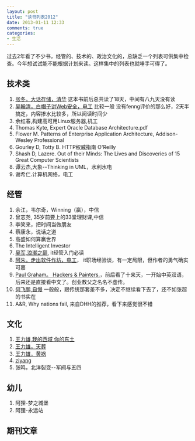 ```yaml
---
layout: post
title: "读书列表2012"
date: 2013-01-11 12:33
comments: true
categories: 
- 生活
---
```


过去2年看了不少书，经管的、技术的、政治文化的，总缺乏一个列表可供集中检查。今年想试试能不能根据计划来读。这样集中的列表也就唾手可得了。  

## 技术类

1. [张冬，大话存储，清华](/blog/2013/01/08/da-hua-cun-chu/) 这本书前后总共读了18天，中间有八九天没有读
2. [吴翰清，白帽子讲Web安全，电工](/blog/2013/01/26/bai-mao-zi-web/) 比较一般 没有fenng评价的那么好，2天半搞定，内容掺水比较多，所以阅读时间少
3. 余红春,构建高可用Linux服务器,机工
1. Thomas Kyte, Expert Oracle Database Architecture.pdf
1. Flower M. Patterns of Enterprise Application Architecture, Addison-Wesley Professional
1. Gourley D, Totty B. HTTP权威指南 O'Reilly
1. Shash D, Lazere. Out of their Minds: The Lives and Discoveries of 15 Great Computer Scientists
1. 谭云杰,大象--Thinking in UML，水利水电
1. 谢希仁.计算机网络，电工

## 经管  


1. 余江，韦尔奇，Winning（赢），中信
1. 曾志尧, 35岁前要上的33堂理财课,中信
1. 李笑来，把时间当做朋友
2. 蔡康永，说话之道
1. 高盛如何算赢世界
1. The Intelligent Investor
1. [吴军,浪潮之巅](/blog/2012/12/25/lang-chao-zhi-dian/), it经管入门必读
3. [阿朱，走出软件作坊，电工](/blog/2013/01/14/out-the-firm/)， it职场经验谈，有一定局限，但作者的勇气确实可嘉  
1. [Paul Graham。 Hackers & Painters.](/blog/2013/01/20/hackers-and-painters/)，前后看了十来天，一开始中英双语，后来还是直接看中文了。创业教父之名名不虚传。
1. [何飞鹏,自慢]() 一般般，跟传统那套差不多，决定不继续看下去了，还不如张超的书实在  
1. A&R, Why nations fail, 来自DHH的推荐，看下来感觉很不错

## 文化 

1. [王力雄,我的西域 你的东土]()
1. [王力雄，天葬](/blog/2012/12/15/tianzang/)
1. [王力雄，黄祸](/blog/2013/01/07/huanghuo-give-way-to-fanghuo/)
1. [ziyang](/blog/2012/12/25/ziyang/)
1. 张鸣，北洋裂变--军阀与五四

## 幼儿

1. 阿狸-梦之城堡
2. 阿狸-永远站


## 期刊文章  


